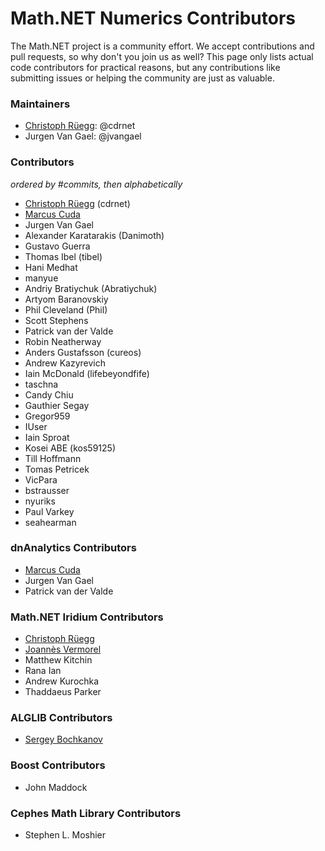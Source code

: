 Math.NET Numerics Contributors
==============================

The Math.NET project is a community effort. We accept contributions and pull requests, so why don't you join us as well? This page only lists actual code contributors for practical reasons, but any contributions like submitting issues or helping the community are just as valuable. 

### Maintainers

- [Christoph Rüegg](http://christoph.ruegg.name/): @cdrnet
- Jurgen Van Gael: @jvangael

### Contributors

*ordered by #commits, then alphabetically*

- [Christoph Rüegg](http://christoph.ruegg.name/) (cdrnet)
- [Marcus Cuda](http://marcuscuda.com/)
- Jurgen Van Gael
- Alexander Karatarakis (Danimoth)
- Gustavo Guerra
- Thomas Ibel (tibel)
- Hani Medhat
- manyue
- Andriy Bratiychuk (Abratiychuk)
- Artyom Baranovskiy
- Phil Cleveland (Phil)
- Scott Stephens
- Patrick van der Valde
- Robin Neatherway
- Anders Gustafsson (cureos)
- Andrew Kazyrevich
- Iain McDonald (lifebeyondfife)
- taschna
- Candy Chiu
- Gauthier Segay
- Gregor959
- IUser
- Iain Sproat
- Kosei ABE (kos59125)
- Till Hoffmann
- Tomas Petricek
- VicPara
- bstrausser
- nyuriks
- Paul Varkey
- seahearman

### dnAnalytics Contributors

- [Marcus Cuda](http://marcuscuda.com/)
- Jurgen Van Gael
- Patrick van der Valde

### Math.NET Iridium Contributors

- [Christoph Rüegg](http://christoph.ruegg.name/)
- [Joannès Vermorel](http://www.vermorel.com/)
- Matthew Kitchin
- Rana Ian
- Andrew Kurochka
- Thaddaeus Parker

### ALGLIB Contributors

- [Sergey Bochkanov](http://www.alglib.net/)

### Boost Contributors

- John Maddock

### Cephes Math Library Contributors

- Stephen L. Moshier
